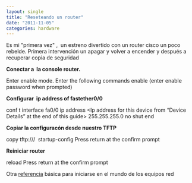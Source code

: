 ```yaml
---
layout: single
title: "Reseteando un router"
date: "2011-11-05"
categories: hardware
---
```


Es mi "primera vez" ,  un estreno divertido con un router cisco un poco rebelde. Primera intervención un apagar y volver a encender y después a recuperar copia de seguridad

**Conectar a  la console router.**

Enter enable mode. Enter the following commands enable (enter enable password when prompted)

**Configurar  ip address of fastether0/0**

conf t interface fa0/0 ip address <Ip address for this device from “Device Details” at the end of this guide> 255.255.255.0 no shut end

**Copiar la configuracón desde nuestro TFTP**

copy tftp://<nuestro servidor>/<nombre del fichero>  startup-config Press return at the confirm prompt

**Reiniciar router**

reload Press return at the confirm prompt

Otra [referencia](https://es.kioskea.net/faq/2759-router-cisco-configuracion-basica "Router Cisco") básica para iniciarse en el mundo de los equipos red
